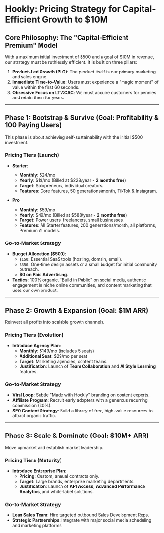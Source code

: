 # Hookly: Pricing Strategy for Capital-Efficient Growth to $10M

## Core Philosophy: The "Capital-Efficient Premium" Model

With a maximum initial investment of $500 and a goal of $10M in revenue, our strategy must be ruthlessly efficient. It is built on three pillars:

1.  **Product-Led Growth (PLG)**: The product itself is our primary marketing and sales engine.
2.  **Immediate Time-to-Value**: Users must experience a "magic moment" of value within the first 60 seconds.
3.  **Obsessive Focus on LTV:CAC**: We must acquire customers for pennies and retain them for years.

---

## Phase 1: Bootstrap & Survive (Goal: Profitability & 100 Paying Users)

This phase is about achieving self-sustainability with the initial $500 investment.

### Pricing Tiers (Launch)

-   **Starter**:
    -   **Monthly**: $24/mo
    -   **Yearly**: $19/mo (Billed at $228/year - **2 months free**)
    -   **Target**: Solopreneurs, individual creators.
    -   **Features**: Core features, 50 generations/month, TikTok & Instagram.

-   **Pro**:
    -   **Monthly**: $59/mo
    -   **Yearly**: $49/mo (Billed at $588/year - **2 months free**)
    -   **Target**: Power users, freelancers, small businesses.
    -   **Features**: All Starter features, 200 generations/month, all platforms, Premium AI models.

### Go-to-Market Strategy

-   **Budget Allocation ($500)**:
    -   `$150`: Essential SaaS tools (hosting, domain, email).
    -   `$350`: One-time design assets or a small budget for initial community outreach.
    -   **$0 on Paid Advertising**.
-   **Tactics**: 100% organic. "Build in Public" on social media, authentic engagement in niche online communities, and content marketing that uses our own product.

---

## Phase 2: Growth & Expansion (Goal: $1M ARR)

Reinvest all profits into scalable growth channels.

### Pricing Tiers (Evolution)

-   **Introduce Agency Plan**:
    -   **Monthly**: $149/mo (includes 5 seats)
    -   **Additional Seat**: $29/mo per seat
    -   **Target**: Marketing agencies, content teams.
    -   **Justification**: Launch of **Team Collaboration** and **AI Style Learning** features.

### Go-to-Market Strategy

-   **Viral Loop**: Subtle "Made with Hookly" branding on content exports.
-   **Affiliate Program**: Recruit early adopters with a generous recurring commission (30%).
-   **SEO Content Strategy**: Build a library of free, high-value resources to attract organic traffic.

---

## Phase 3: Scale & Dominate (Goal: $10M+ ARR)

Move upmarket and establish market leadership.

### Pricing Tiers (Maturity)

-   **Introduce Enterprise Plan**:
    -   **Pricing**: Custom, annual contracts only.
    -   **Target**: Large brands, enterprise marketing departments.
    -   **Justification**: Launch of **API Access**, **Advanced Performance Analytics**, and white-label solutions.

### Go-to-Market Strategy

-   **Lean Sales Team**: Hire targeted outbound Sales Development Reps.
-   **Strategic Partnerships**: Integrate with major social media scheduling and marketing platforms.